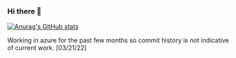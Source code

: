 ### Hi there 👋


[![Anurag's GitHub stats](https://github-readme-stats.vercel.app/api?username=angelopoole)](https://github.com/anuraghazra/github-readme-stats)

Working in azure for the past few months so commit history is not indicative of current work. [03/21/22]
<!--
**angelopoole/angelopoole** is a ✨ _special_ ✨ repository because its `README.md` (this file) appears on your GitHub profile.

Here are some ideas to get you started:

- 🔭 I’m currently working on ...
- 🌱 I’m currently learning ...
- 👯 I’m looking to collaborate on ...
- 🤔 I’m looking for help with ...
- 💬 Ask me about ...
- 📫 How to reach me: ...
- 😄 Pronouns: ...
- ⚡ Fun fact: ...
-->

